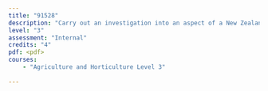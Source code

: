 ```yaml
---
title: "91528"
description: "Carry out an investigation into an aspect of a New Zealand primary product or its production"
level: "3"
assessment: "Internal"
credits: "4"
pdf: <pdf>
courses:
    - "Agriculture and Horticulture Level 3"
    
---
```

